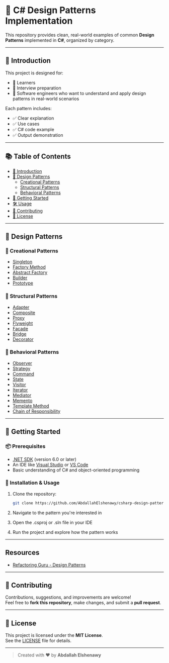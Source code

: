 # 🎯 C# Design Patterns Implementation

This repository provides clean, real-world examples of common **Design Patterns** implemented in **C#**, organized by category.

---

## 📘 Introduction

This project is designed for:
- 🔹 Learners
- 🔹 Interview preparation
- 🔹 Software engineers who want to understand and apply design patterns in real-world scenarios

Each pattern includes:
- ✅ Clear explanation
- ✅ Use cases
- ✅ C# code example
- ✅ Output demonstration

---

## 📚 Table of Contents

- [📘 Introduction](#-introduction)
- [🧩 Design Patterns](#-design-patterns)
  - [Creational Patterns](#creational-patterns)
  - [Structural Patterns](#structural-patterns)
  - [Behavioral Patterns](#behavioral-patterns)
- [🚀 Getting Started](#-getting-started)
- [🛠️ Usage](#️-usage)
- [🤝 Contributing](#-contributing)
- [📜 License](#-license)

---

## 🧩 Design Patterns

### 🔨 Creational Patterns
- [Singleton](./Creational/Singleton)
- [Factory Method](./Creational/FactoryMethod)
- [Abstract Factory](./Creational/AbstractFactory)
- [Builder](./Creational/Builder)
- [Prototype](./Creational/Prototype)

### 🧱 Structural Patterns
- [Adapter](./Structural/Adapter)
- [Composite](./Structural/Composite)
- [Proxy](./Structural/Proxy)
- [Flyweight](./Structural/Flyweight)
- [Facade](./Structural/Facade)
- [Bridge](./Structural/Bridge)
- [Decorator](./Structural/Decorator)

### 🔄 Behavioral Patterns
- [Observer](./Behavioral/Observer)
- [Strategy](./Behavioral/Strategy)
- [Command](./Behavioral/Command)
- [State](./Behavioral/State)
- [Visitor](./Behavioral/Visitor)
- [Iterator](./Behavioral/Iterator)
- [Mediator](./Behavioral/Mediator)
- [Memento](./Behavioral/Memento)
- [Template Method](./Behavioral/TemplateMethod)
- [Chain of Responsibility](./Behavioral/ChainOfResponsibility)

---

## 🚀 Getting Started

### 📦 Prerequisites

- [.NET SDK](https://dotnet.microsoft.com/download) (version 6.0 or later)
- An IDE like [Visual Studio](https://visualstudio.microsoft.com/) or [VS Code](https://code.visualstudio.com/)
- Basic understanding of C# and object-oriented programming

### 🧰 Installation & Usage

1. Clone the repository:

   ```bash
   git clone https://github.com/AbdallahElshenawy/csharp-design-patterns.git
2. Navigate to the pattern you're interested in
3. Open the .csproj or .sln file in your IDE
4. Run the project and explore how the pattern works
---
## Resources
- [Refactoring Guru - Design Patterns](https://refactoring.guru/design-patterns)
---

## 🤝 Contributing

Contributions, suggestions, and improvements are welcome!  
Feel free to **fork this repository**, make changes, and submit a **pull request**.

---

## 📜 License

This project is licensed under the **MIT License**.  
See the [LICENSE](LICENSE) file for details.

---

> Created with ❤️ by **Abdallah Elshenawy**
